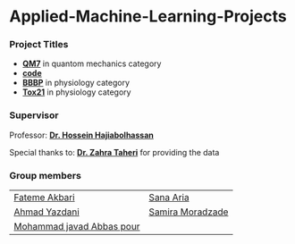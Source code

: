 # Applied-Machine-Learning-Projects
### Project Titles

- **[QM7](https://github.com/hhaji/Applied-Machine-Learning/blob/master/Projects/Projects-Fall-2021/Data/qm7.csv)** in quantom mechanics category
- **[code](https://github.com/mAbbaspour/Applied-Machine-Learning-Projects/tree/main/Bbbp)**
- **[BBBP](https://github.com/hhaji/Applied-Machine-Learning/blob/master/Projects/Projects-Fall-2021/Data/bbbp.csv)** in physiology category
- **[Tox21](https://github.com/hhaji/Applied-Machine-Learning/blob/master/Projects/Projects-Fall-2021/Data/tox21.csv)** in physiology category
### Supervisor
Professor: **[Dr. Hossein Hajiabolhassan](https://github.com/hhaji)**

Special thanks to: **[Dr. Zahra Taheri](https://github.com/zahta)**  for providing the data
### Group members
| | |
| ----------- | ----------- |
| [Fateme Akbari](https://github.com/f-akbari) | [Sana Aria](https://github.com/sanaaria) |
| [Ahmad Yazdani](https://github.com/Ahmadyazdani78) | [Samira Moradzade](https://github.com/samiramoradzade) |
| [Mohammad javad Abbas pour](https://github.com/mAbbaspour) |  
